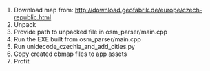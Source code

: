 1. Download map from: http://download.geofabrik.de/europe/czech-republic.html
2. Unpack
3. Provide path to unpacked file in osm_parser/main.cpp
4. Run the EXE built from osm_parser/main.cpp
5. Run unidecode_czechia_and_add_cities.py
6. Copy created cbmap files to app assets
7. Profit